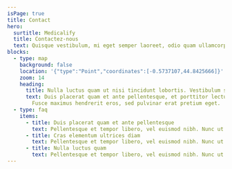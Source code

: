 ```yaml
---
isPage: true
title: Contact
hero:
  surtitle: Medicalify
  title: Contactez-nous
  text: Quisque vestibulum, mi eget semper laoreet, odio quam ullamcorper turpis, auctor fermentum magna leo eget nisi. Fusce id imperdiet nunc.
blocks:
  - type: map
    background: false
    location: '{"type":"Point","coordinates":[-0.5737107,44.8425666]}'
    zoom: 14
    heading:
      title: Nulla luctus quam ut nisi tincidunt lobortis. Vestibulum sed bibendum lectus.
      text: Duis placerat quam et ante pellentesque, et porttitor lectus sollicitudin.
        Fusce maximus hendrerit eros, sed pulvinar erat pretium eget.
  - type: faq
    items:
      - title: Duis placerat quam et ante pellentesque
        text: Pellentesque et tempor libero, vel euismod nibh. Nunc ut ornare ex, ut hendrerit nunc. Ut lobortis nec sapien sed ultrices. Morbi ut dolor sit amet ligula congue ultrices at ut nisl. Sed vitae, ultricies bibendum leo. Aenean bibendum vulputate facilisis.
      - title: Cras elementum ultrices diam
        text: Pellentesque et tempor libero, vel euismod nibh. Nunc ut ornare ex, ut hendrerit nunc. Ut lobortis nec sapien sed ultrices. Morbi ut dolor sit amet ligula congue ultrices at ut nisl. Sed vitae, ultricies bibendum leo. Aenean bibendum vulputate facilisis.
      - title: Nulla luctus quam
        text: Pellentesque et tempor libero, vel euismod nibh. Nunc ut ornare ex, ut hendrerit nunc. Ut lobortis nec sapien sed ultrices. Morbi ut dolor sit amet ligula congue ultrices at ut nisl. Sed vitae, ultricies bibendum leo. Aenean bibendum vulputate facilisis.
---
```

